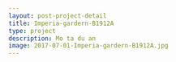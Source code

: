 ```yaml
---
layout: post-project-detail
title: Imperia-gardern-B1912A
type: project
description: Mo ta du an
image: 2017-07-01-Imperia-gardern-B1912A.jpg
---
```

